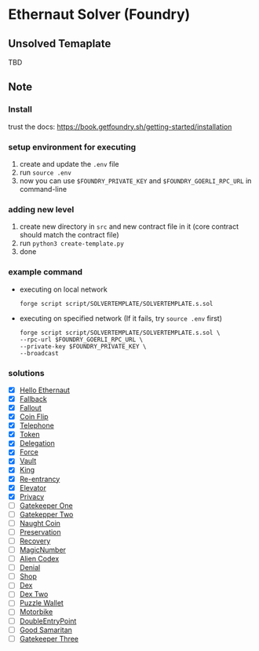 # Ethernaut Solver (Foundry)

## Unsolved Temaplate
TBD

## Note

### Install
trust the docs: https://book.getfoundry.sh/getting-started/installation

### setup environment for executing
1. create and update the `.env` file
2. run `source .env`
3. now you can use `$FOUNDRY_PRIVATE_KEY` and `$FOUNDRY_GOERLI_RPC_URL` in command-line

### adding new level
1. create new directory in `src` and new contract file in it (core contract should match the contract file)
2. run `python3 create-template.py`
3. done

### example command
- executing on local network
    ```
    forge script script/SOLVERTEMPLATE/SOLVERTEMPLATE.s.sol
    ```
- executing on specified network (If it fails, try `source .env` first)
    ```
    forge script script/SOLVERTEMPLATE/SOLVERTEMPLATE.s.sol \
    --rpc-url $FOUNDRY_GOERLI_RPC_URL \
    --private-key $FOUNDRY_PRIVATE_KEY \
    --broadcast
    ```

### solutions
- [x]  [Hello Ethernaut](https://github.com/CokeFung/ethernaut-solver-foundry/tree/main/test/hello-ethernaut)
- [x]  [Fallback](https://github.com/CokeFung/ethernaut-solver-foundry/tree/main/test/fallback)
- [x]  [Fallout](https://github.com/CokeFung/ethernaut-solver-foundry/tree/main/test/fallout)
- [x]  [Coin Flip](https://github.com/CokeFung/ethernaut-solver-foundry/tree/main/test/coin-flip)
- [x]  [Telephone](https://github.com/CokeFung/ethernaut-solver-foundry/tree/main/test/telephone)
- [x]  [Token](https://github.com/CokeFung/ethernaut-solver-foundry/tree/main/test/token)
- [x]  [Delegation](https://github.com/CokeFung/ethernaut-solver-foundry/tree/main/test/delegation)
- [x]  [Force](https://github.com/CokeFung/ethernaut-solver-foundry/tree/main/test/force)
- [x]  [Vault](https://github.com/CokeFung/ethernaut-solver-foundry/tree/main/test/vault)
- [x]  [King](https://github.com/CokeFung/ethernaut-solver-foundry/tree/main/test/king)
- [x]  [Re-entrancy](https://github.com/CokeFung/ethernaut-solver-foundry/tree/main/test/re-entrancy)
- [x]  [Elevator](https://github.com/CokeFung/ethernaut-solver-foundry/tree/main/test/elevator)
- [x]  [Privacy](https://github.com/CokeFung/ethernaut-solver-foundry/tree/main/test/privacy)
- [ ]  [Gatekeeper One](https://github.com/CokeFung/ethernaut-solver-foundry/tree/main/test/gatekeeper-one)
- [ ]  [Gatekepper Two](https://github.com/CokeFung/ethernaut-solver-foundry/tree/main/test/gatekeeper-two)
- [ ]  [Naught Coin](https://github.com/CokeFung/ethernaut-solver-foundry/tree/main/test/naught-coin)
- [ ]  [Preservation](https://github.com/CokeFung/ethernaut-solver-foundry/tree/main/test/preservation)
- [ ]  [Recovery](https://github.com/CokeFung/ethernaut-solver-foundry/tree/main/test/recovery)
- [ ]  [MagicNumber](https://github.com/CokeFung/ethernaut-solver-foundry/tree/main/test/magic-number)
- [ ]  [Alien Codex](https://github.com/CokeFung/ethernaut-solver-foundry/tree/main/test/alien-codex)
- [ ]  [Denial](https://github.com/CokeFung/ethernaut-solver-foundry/tree/main/test/denial)
- [ ]  [Shop](https://github.com/CokeFung/ethernaut-solver-foundry/tree/main/test/shop)
- [ ]  [Dex](https://github.com/CokeFung/ethernaut-solver-foundry/tree/main/test/dex)
- [ ]  [Dex Two](https://github.com/CokeFung/ethernaut-solver-foundry/tree/main/test/dex-two)
- [ ]  [Puzzle Wallet](https://github.com/CokeFung/ethernaut-solver-foundry/tree/main/test/puzzle-wallet)
- [ ]  [Motorbike](https://github.com/CokeFung/ethernaut-solver-foundry/tree/main/test/motorbike)
- [ ]  [DoubleEntryPoint](https://github.com/CokeFung/ethernaut-solver-foundry/tree/main/test/double-entry-point)
- [ ]  [Good Samaritan](https://github.com/CokeFung/ethernaut-solver-foundry/tree/main/test/good-samaritan)
- [ ]  [Gatekeeper Three](https://github.com/CokeFung/ethernaut-solver-foundry/tree/main/test/gatekeeper-three)